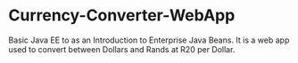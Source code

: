 # Currency-Converter-WebApp
Basic Java EE to as an Introduction to Enterprise Java Beans. It is a web app used to convert between Dollars and Rands at R20 per Dollar.
